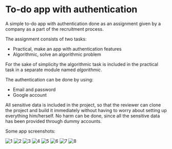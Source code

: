 # To-do app with authentication

A simple to-do app with authentication done as an assignment given by a company as a part of the
recruitment process.

The assignment consists of two tasks:
* Practical, make an app with authentication features
* Algorithmic, solve an algorithmic problem

For the sake of simplicity the algorithmic task is included in the practical task in a separate
module named *algorithmic*.

The authentication can be done by using:
* Email and password
* Google account

All sensitive data is included in the project, so that the reviewer can clone the project and
build it immediately without having to worry about setting up everything him/herself.
No harm can be done, since all the sensitive data has been provided through dummy accounts.

Some app screenshots:

![1](./screenshots/1.png)
![2](./screenshots/2.png)
![3](./screenshots/3.png)
![4](./screenshots/4.png)
![5](./screenshots/5.png)
![6](./screenshots/6.png)
![7](./screenshots/7.png)
![8](./screenshots/8.png)
